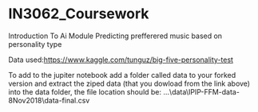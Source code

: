 # IN3062_Coursework
 Introduction To Ai Module
Predicting prefferered music based on personality type

Data used:https://www.kaggle.com/tunguz/big-five-personality-test

To add to the jupiter notebook add a folder called data to your forked version and extract the ziped data (that you dowload from the link above) into the data folder, the file location should be:
...\data\IPIP-FFM-data-8Nov2018\data-final.csv

